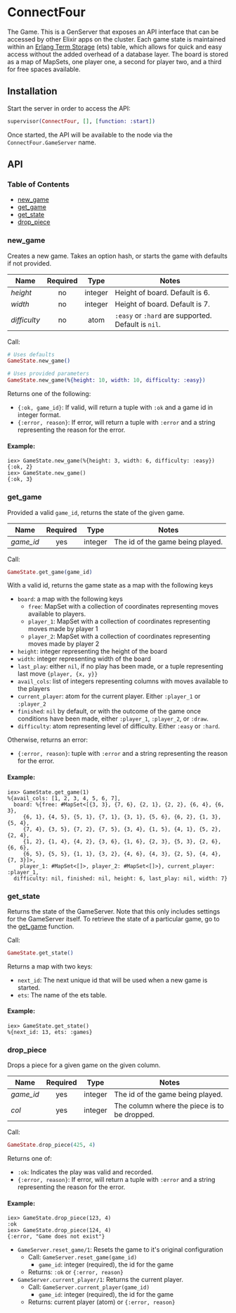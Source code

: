 # ConnectFour

The Game. This is a GenServer that exposes an API interface that can be accessed by other Elixir apps on the cluster. Each game state is maintained within an [Erlang Term Storage](http://erlang.org/doc/man/ets.html) (ets) table, which allows for quick and easy access without the added overhead of a database layer. The board is stored as a map of MapSets, one player one, a second for player two, and a third for free spaces available.

## Installation

Start the server in order to access the API:

```elixir
supervisor(ConnectFour, [], [function: :start])
```

Once started, the API will be available to the node via the `ConnectFour.GameServer` name.

## API

### Table of Contents

* [new_game](#new-game)
* [get_game](#get-game)
* [get_state](#get-state)
* [drop_piece](#drop-piece)

### <a name="new-game"></a>new_game

Creates a new game. Takes an option hash, or starts the game with defaults if not provided.

Name | Required | Type | Notes
--- | :---: | :---: | ---
*height* | no | integer | Height of board. Default is 6.
*width* | no | integer | Height of board. Default is 7.
*difficulty* | no | atom | `:easy` or `:hard` are supported. Default is `nil`.

Call:
```elixir
# Uses defaults
GameState.new_game()

# Uses provided parameters
GameState.new_game(%{height: 10, width: 10, difficulty: :easy})
```

Returns one of the following:
- `{:ok, game_id}`: If valid, will return a tuple with `:ok` and a game id in integer format.
- `{:error, reason}`: If error, will return a tuple with `:error` and a string representing the reason for the error.

#### Example:

```
iex> GameState.new_game(%{height: 3, width: 6, difficulty: :easy})
{:ok, 2}
iex> GameState.new_game()
{:ok, 3}
```

### <a name="get-game"></a>get_game

Provided a valid `game_id`, returns the state of the given game.

Name | Required | Type | Notes
--- | :---: | :---: | ---
*game_id* | yes | integer | The id of the game being played.

Call:
```elixir
GameState.get_game(game_id)
```

With a valid id, returns the game state as a map with the following keys
- `board`: a map with the following keys
  - `free`: MapSet with a collection of coordinates representing moves available to players.
  - `player_1`: MapSet with a collection of coordinates representing moves made by player 1
  - `player_2`: MapSet with a collection of coordinates representing moves made by player 2
- `height`: integer representing the height of the board
- `width`: integer representing width of the board
- `last_play`: either `nil`, if no play has been made, or a tuple representing last move `{player, {x, y}}`
- `avail_cols`: list of integers representing columns with moves available to the players
- `current_player`: atom for the current player. Either `:player_1` or `:player_2`
- `finished`: `nil` by default, or with the outcome of the game once conditions have been made, either `:player_1`, `:player_2`, or `:draw`.
- `difficulty`: atom representing level of difficulty. Either `:easy` or `:hard`.

Otherwise, returns an error:
- `{:error, reason}`: tuple with `:error` and a string representing the reason for the error.

#### Example:

```
iex> GameState.get_game(1)
%{avail_cols: [1, 2, 3, 4, 5, 6, 7],
  board: %{free: #MapSet<[{3, 3}, {7, 6}, {2, 1}, {2, 2}, {6, 4}, {6, 3},
     {6, 1}, {4, 5}, {5, 1}, {7, 1}, {3, 1}, {5, 6}, {6, 2}, {1, 3}, {5, 4},
     {7, 4}, {3, 5}, {7, 2}, {7, 5}, {3, 4}, {1, 5}, {4, 1}, {5, 2}, {2, 4},
     {1, 2}, {1, 4}, {4, 2}, {3, 6}, {1, 6}, {2, 3}, {5, 3}, {2, 6}, {6, 6},
     {6, 5}, {5, 5}, {1, 1}, {3, 2}, {4, 6}, {4, 3}, {2, 5}, {4, 4}, {7, 3}]>,
    player_1: #MapSet<[]>, player_2: #MapSet<[]>}, current_player: :player_1,
  difficulty: nil, finished: nil, height: 6, last_play: nil, width: 7}
```

### <a name="get-state"></a>get_state

Returns the state of the GameServer. Note that this only includes settings for the GameServer itself. To retrieve the state of a particular game, go to the [get_game](#get-game) function.

Call:
```elixir
GameState.get_state()
```

Returns a map with two keys:
- `next_id`: The next unique id that will be used when a new game is started.
- `ets`: The name of the ets table.

#### Example:

```
iex> GameState.get_state()
%{next_id: 13, ets: :games}
```

### <a name="drop-piece"></a>drop_piece

Drops a piece for a given game on the given column.

Name | Required | Type | Notes
--- | :---: | :---: | ---
*game_id* | yes | integer | The id of the game being played.
*col* | yes | integer | The column where the piece is to be dropped.

Call:
```elixir
GameState.drop_piece(425, 4)
```

Returns one of:
- `:ok`: Indicates the play was valid and recorded.
- `{:error, reason}`: If error, will return a tuple with `:error` and a string representing the reason for the error.

#### Example:

```
iex> GameState.drop_piece(123, 4)
:ok
iex> GameState.drop_piece(124, 4)
{:error, "Game does not exist"}
```

- `GameServer.reset_game/1`: Resets the game to it's original configuration
  - Call: `GameServer.reset_game(game_id)`
    - `game_id`: integer (required), the id for the game
  - Returns: `:ok` or `{:error, reason}`
- `GameServer.current_player/1`: Returns the current player.
  - Call: `GameServer.current_player(game_id)`
    - `game_id`: integer (required), the id for the game
  - Returns: current player (atom) or `{:error, reason}`
